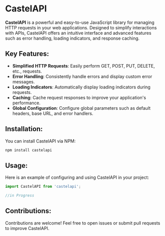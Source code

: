 # CastelAPI

**CastelAPI** is a powerful and easy-to-use JavaScript library for managing HTTP requests in your web applications. Designed to simplify interactions with APIs, CastelAPI offers an intuitive interface and advanced features such as error handling, loading indicators, and response caching.

## Key Features:
- **Simplified HTTP Requests**: Easily perform GET, POST, PUT, DELETE, etc., requests.
- **Error Handling**: Consistently handle errors and display custom error messages.
- **Loading Indicators**: Automatically display loading indicators during requests.
- **Caching**: Cache request responses to improve your application's performance.
- **Global Configuration**: Configure global parameters such as default headers, base URL, and error handlers.

## Installation:
You can install CastelAPI via NPM:
```bash
npm install castelapi
```
## Usage:
Here is an example of configuring and using CastelAPI in your project:
```typescript
import CastelAPI from 'castelapi';

//in Progress

```
## Contributions:
Contributions are welcome! Feel free to open issues or submit pull requests to improve CastelAPI.